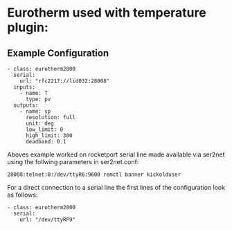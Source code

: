 # Eurotherm used with **temperature plugin**:

## Example Configuration

    - class: eurotherm2000
      serial: 
        url: "rfc2217://lid032:28008"
      inputs:
        - name: T
          type: pv 
      outputs:
        - name: sp
          resolution: full
          unit: deg
          low_limit: 0
          high_limit: 300
          deadband: 0.1

Aboves example worked on rocketport serial line made available via ser2net using the follwing parameters in ser2net.conf:

    28008:telnet:0:/dev/ttyR6:9600 remctl banner kickolduser

For a direct connection to a serial line the first lines of the configuration look as follows:

    - class: eurotherm2000
      serial:
        url: "/dev/ttyRP9"

